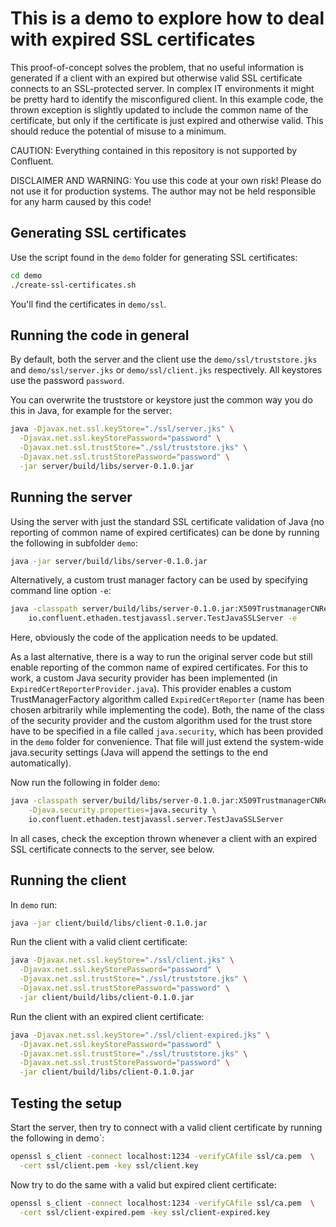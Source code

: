 # This is a demo to explore how to deal with expired SSL certificates

This proof-of-concept solves the problem, that no useful information is generated if a client with an expired but otherwise valid SSL certificate connects to an SSL-protected server. In complex IT environments it might be pretty hard to identify the misconfigured client.
In this example code, the thrown exception is slightly updated to include the common name of the certificate, but only if the certificate is just expired and otherwise valid. This should reduce the potential of misuse to a minimum.

CAUTION: Everything contained in this repository is not supported by Confluent.

DISCLAIMER AND WARNING: You use this code at your own risk! Please do not use it for production systems. The author may not be held responsible for any harm caused by this code!

## Generating SSL certificates

Use the script found in the `demo` folder for generating SSL certificates:

```bash
cd demo
./create-ssl-certificates.sh
```

You'll find the certificates in `demo/ssl`.

## Running the code in general

By default, both the server and the client use the `demo/ssl/truststore.jks` and `demo/ssl/server.jks` or `demo/ssl/client.jks` respectively. All keystores use the password `password`.

You can overwrite the truststore or keystore just the common way you do this in Java, for example for the server:

```bash
java -Djavax.net.ssl.keyStore="./ssl/server.jks" \
  -Djavax.net.ssl.keyStorePassword="password" \
  -Djavax.net.ssl.trustStore="./ssl/truststore.jks" \
  -Djavax.net.ssl.trustStorePassword="password" \
  -jar server/build/libs/server-0.1.0.jar
```

## Running the server
Using the server with just the standard SSL certificate validation of Java (no reporting of common name of expired certificates) can be done by running the following in subfolder `demo`:

```bash
java -jar server/build/libs/server-0.1.0.jar
```

Alternatively, a custom trust manager factory can be used by specifying command line option `-e`:

```bash
java -classpath server/build/libs/server-0.1.0.jar:X509TrustmanagerCNReporting/build/libs/X509TrustmanagerCNReporting-0.1.0.jar \
    io.confluent.ethaden.testjavassl.server.TestJavaSSLServer -e
```

Here, obviously the code of the application needs to be updated.

As a last alternative, there is a way to run the original server code but still enable reporting of the common name of expired certificates.
For this to work, a custom Java security provider has been implemented (in `ExpiredCertReporterProvider.java`). This provider enables a custom TrustManagerFactory algorithm called `ExpiredCertReporter` (name has been chosen arbitrarily while implementing the code). Both, the name of the class of the security provider and the custom algorithm used for the trust store have to be specified in a file called `java.security`, which has been provided in the `demo` folder for convenience. That file will just extend the system-wide java.security settings (Java will append the settings to the end automatically).

Now run the following in folder `demo`:

```bash
java -classpath server/build/libs/server-0.1.0.jar:X509TrustmanagerCNReporting/build/libs/X509TrustmanagerCNReporting-0.1.0.jar \
    -Djava.security.properties=java.security \
    io.confluent.ethaden.testjavassl.server.TestJavaSSLServer
```

In all cases, check the exception thrown whenever a client with an expired SSL certificate connects to the server, see below.

## Running the client
In `demo` run:

```bash
java -jar client/build/libs/client-0.1.0.jar
```
Run the client with a valid client certificate:

```bash
java -Djavax.net.ssl.keyStore="./ssl/client.jks" \
  -Djavax.net.ssl.keyStorePassword="password" \
  -Djavax.net.ssl.trustStore="./ssl/truststore.jks" \
  -Djavax.net.ssl.trustStorePassword="password" \
  -jar client/build/libs/client-0.1.0.jar
```

Run the client with an expired client certificate:

```bash
java -Djavax.net.ssl.keyStore="./ssl/client-expired.jks" \
  -Djavax.net.ssl.keyStorePassword="password" \
  -Djavax.net.ssl.trustStore="./ssl/truststore.jks" \
  -Djavax.net.ssl.trustStorePassword="password" \
  -jar client/build/libs/client-0.1.0.jar
```


## Testing the setup
Start the server, then try to connect with a valid client certificate by running the following in demo`:

```bash
openssl s_client -connect localhost:1234 -verifyCAfile ssl/ca.pem  \
  -cert ssl/client.pem -key ssl/client.key
```

Now try to do the same with a valid but expired client certificate:

```bash
openssl s_client -connect localhost:1234 -verifyCAfile ssl/ca.pem  \
  -cert ssl/client-expired.pem -key ssl/client-expired.key
```

